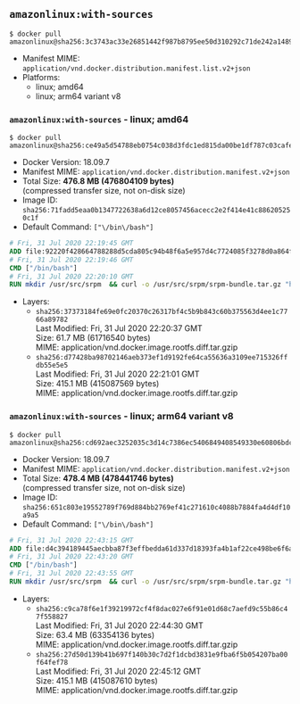 ## `amazonlinux:with-sources`

```console
$ docker pull amazonlinux@sha256:3c3743ac33e26851442f987b8795ee50d310292c71de242a1489150af92a93c4
```

-	Manifest MIME: `application/vnd.docker.distribution.manifest.list.v2+json`
-	Platforms:
	-	linux; amd64
	-	linux; arm64 variant v8

### `amazonlinux:with-sources` - linux; amd64

```console
$ docker pull amazonlinux@sha256:ce49a5d54788eb0754c038d3fdc1ed815da00be1df787c03cafea1503766fcc1
```

-	Docker Version: 18.09.7
-	Manifest MIME: `application/vnd.docker.distribution.manifest.v2+json`
-	Total Size: **476.8 MB (476804109 bytes)**  
	(compressed transfer size, not on-disk size)
-	Image ID: `sha256:71fadd5eaa0b1347722638a6d12ce8057456acecc2e2f414e41c886205250c1f`
-	Default Command: `["\/bin\/bash"]`

```dockerfile
# Fri, 31 Jul 2020 22:19:45 GMT
ADD file:92220f428664788288d5cda805c94b48f6a5e957d4c7724085f3278d0a864f6d in / 
# Fri, 31 Jul 2020 22:19:46 GMT
CMD ["/bin/bash"]
# Fri, 31 Jul 2020 22:20:10 GMT
RUN mkdir /usr/src/srpm  && curl -o /usr/src/srpm/srpm-bundle.tar.gz "https://amazon-linux-docker-sources.s3-accelerate.amazonaws.com/srpm-bundle-4a2709d0b184c9b7a5e4b01c08f0a95ddb949a8af3fb12847920b6fc8cad8033.tar.gz"  && echo "d51679d0ed0ab3b0a8eb3c2a40b03e5c5e6d7b11a13fa6f729b2461204dfb1b0  /usr/src/srpm/srpm-bundle.tar.gz" | sha256sum -c -
```

-	Layers:
	-	`sha256:37373184fe69e0fc20370c26317bf4c5b9b843c60b375563d4ee1c7766a89782`  
		Last Modified: Fri, 31 Jul 2020 22:20:37 GMT  
		Size: 61.7 MB (61716540 bytes)  
		MIME: application/vnd.docker.image.rootfs.diff.tar.gzip
	-	`sha256:d77428ba98702146aeb373ef1d9192fe64ca55636a3109ee715326ffdb55e5e5`  
		Last Modified: Fri, 31 Jul 2020 22:21:01 GMT  
		Size: 415.1 MB (415087569 bytes)  
		MIME: application/vnd.docker.image.rootfs.diff.tar.gzip

### `amazonlinux:with-sources` - linux; arm64 variant v8

```console
$ docker pull amazonlinux@sha256:cd692aec3252035c3d14c7386ec5406849408549330e60806bdcd01c1290e59b
```

-	Docker Version: 18.09.7
-	Manifest MIME: `application/vnd.docker.distribution.manifest.v2+json`
-	Total Size: **478.4 MB (478441746 bytes)**  
	(compressed transfer size, not on-disk size)
-	Image ID: `sha256:651c803e19552789f769d884bb2769ef41c271610c4088b7884fa4d4df10a9a5`
-	Default Command: `["\/bin\/bash"]`

```dockerfile
# Fri, 31 Jul 2020 22:43:15 GMT
ADD file:d4c394189445aecbba87f3effbedda61d337d18393fa4b1af22ce498be6f6af0 in / 
# Fri, 31 Jul 2020 22:43:20 GMT
CMD ["/bin/bash"]
# Fri, 31 Jul 2020 22:43:55 GMT
RUN mkdir /usr/src/srpm  && curl -o /usr/src/srpm/srpm-bundle.tar.gz "https://amazon-linux-docker-sources.s3-accelerate.amazonaws.com/srpm-bundle-4a2709d0b184c9b7a5e4b01c08f0a95ddb949a8af3fb12847920b6fc8cad8033.tar.gz"  && echo "d51679d0ed0ab3b0a8eb3c2a40b03e5c5e6d7b11a13fa6f729b2461204dfb1b0  /usr/src/srpm/srpm-bundle.tar.gz" | sha256sum -c -
```

-	Layers:
	-	`sha256:c9ca78f6e1f39219972cf4f8dac027e6f91e01d68c7aefd9c55b86c47f558827`  
		Last Modified: Fri, 31 Jul 2020 22:44:30 GMT  
		Size: 63.4 MB (63354136 bytes)  
		MIME: application/vnd.docker.image.rootfs.diff.tar.gzip
	-	`sha256:27d50d139b41b697f140b30c7d2f1dcbd3831e9fba6f5b054207ba00f64fef78`  
		Last Modified: Fri, 31 Jul 2020 22:45:12 GMT  
		Size: 415.1 MB (415087610 bytes)  
		MIME: application/vnd.docker.image.rootfs.diff.tar.gzip
